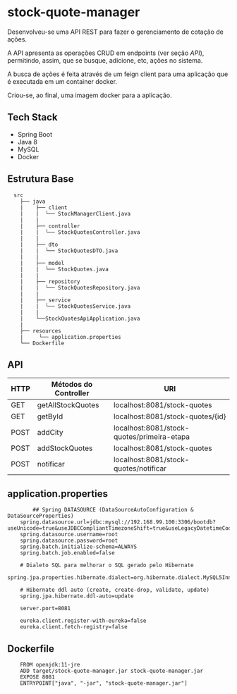 # stock-quote-manager

Desenvolveu-se uma API REST para fazer o gerenciamento de cotação de ações.

A API apresenta as operações CRUD em endpoints (ver seção _API_), permitindo, assim, que se busque, adicione, etc, ações no sistema.

A busca de ações é feita através de um feign client para uma aplicação que é executada em um container docker.

Criou-se, ao final, uma imagem docker para a aplicação.


## Tech Stack

* Spring Boot
* Java 8 
* MySQL
* Docker


## Estrutura Base
      
      src
        ├── java
        |    ├── client
        |    |  └── StockManagerClient.java 
        |    |
        |    ├── controller
        |    |  └── StockQuotesController.java 
        |    |
        |    ├── dto
        |    |  └── StockQuotesDTO.java 
        |    |
        |    ├── model
        |    |  └── StockQuotes.java 
        |    |  
        |    ├── repository
        |    |  └── StockQuotesRepository.java
        |    |       
        |    ├── service
        |    |  └── StockQuotesService.java 
        |    |
        |    └──StockQuotesApiApplication.java
        |  
        ├── resources 
        |     └── application.properties
        └── Dockerfile 


## API

| HTTP  | Métodos do Controller | URI |
| ------------- | ------------- | ------------- | 
| GET  | getAllStockQuotes  | localhost:8081/stock-quotes  |
| GET  | getById  | localhost:8081/stock-quotes/{id}  |
| POST  | addCity  | localhost:8081/stock-quotes/primeira-etapa  |
| POST  | addStockQuotes  | localhost:8081/stock-quotes  |
| POST  | notificar  | localhost:8081/stock-quotes/notificar  |


## application.properties
  
            ## Spring DATASOURCE (DataSourceAutoConfiguration & DataSourceProperties)
		spring.datasource.url=jdbc:mysql://192.168.99.100:3306/bootdb?useUnicode=true&useJDBCCompliantTimezoneShift=true&useLegacyDatetimeCode=false&serverTimezone=UTC
		spring.datasource.username=root
		spring.datasource.password=root
		spring.batch.initialize-schema=ALWAYS
		spring.batch.job.enabled=false

		# Dialeto SQL para melhorar o SQL gerado pelo Hibernate
		spring.jpa.properties.hibernate.dialect=org.hibernate.dialect.MySQL5InnoDBDialect

		# Hibernate ddl auto (create, create-drop, validate, update)
		spring.jpa.hibernate.ddl-auto=update

		server.port=8081

		eureka.client.register-with-eureka=false
		eureka.client.fetch-registry=false
		
## Dockerfile

		FROM openjdk:11-jre
		ADD target/stock-quote-manager.jar stock-quote-manager.jar
		EXPOSE 8081
		ENTRYPOINT["java", "-jar", "stock-quote-manager.jar"]
